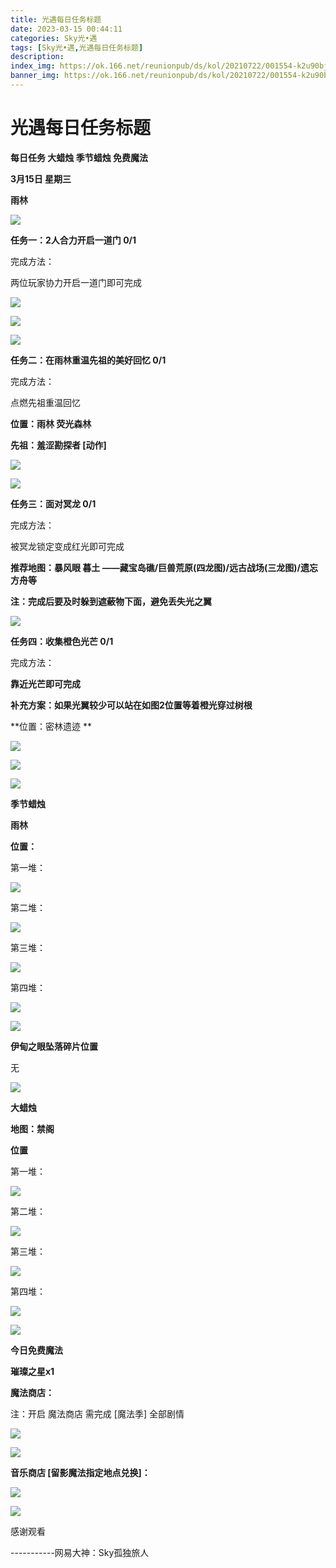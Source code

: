 ```yaml
---
title: 光遇每日任务标题
date: 2023-03-15 00:44:11
categories: Sky光•遇
tags: [Sky光•遇,光遇每日任务标题]
description: 
index_img: https://ok.166.net/reunionpub/ds/kol/20210722/001554-k2u90bj7ay.png?imageView&thumbnail=600x0&type=jpg
banner_img: https://ok.166.net/reunionpub/ds/kol/20210722/001554-k2u90bj7ay.png?imageView&thumbnail=600x0&type=jpg
---
```

# 光遇每日任务标题
**每日任务 大蜡烛 季节蜡烛 免费魔法**

 **3月15日 星期三**

 **雨林**

![](https://img.166.net/reunionpub/ds/kol/20230315/001302-qk0oe7fiss.jpg)

 **任务一：2人合力开启一道门 0/1**

完成方法：

两位玩家协力开启一道门即可完成

![](https://img.166.net/reunionpub/ds/kol/20230315/000408-1tz57mvsn3.jpg)

![](https://img.166.net/reunionpub/ds/kol/20230315/000419-fpbh9u20cs.jpg)

![](https://img.166.net/reunionpub/ds/kol/20230315/000431-e5kupftc84.jpg)

 **任务二：在雨林重温先祖的美好回忆 0/1**

完成方法：

点燃先祖重温回忆

 **位置：雨林 荧光森林**

 **先祖：羞涩勘探者  [动作]**

![](https://img.166.net/reunionpub/ds/kol/20230315/000749-k4m7o6wjy0.jpg)

![](https://img.166.net/reunionpub/ds/kol/20230315/000759-qfpwvohjai.jpg)

 **任务三：面对冥龙 0/1**

完成方法：

被冥龙锁定变成红光即可完成

 **推荐地图：暴风眼 暮土 ——藏宝岛礁/巨兽荒原(四龙图)/远古战场(三龙图)/遗忘方舟等**

 **注：完成后要及时躲到遮蔽物下面，避免丢失光之翼**

![](https://img.166.net/reunionpub/ds/kol/20230315/000501-jaqmtsihvl.jpeg)

 **任务四：收集橙色光芒 0/1**

完成方法：

 **靠近光芒即可完成**

 **补充方案：如果光翼较少可以站在如图2位置等着橙光穿过树根**

 **位置：密林遗迹   **

![](https://img.166.net/reunionpub/ds/kol/20230315/000540-l51thueiqj.jpeg)

![](https://img.166.net/reunionpub/ds/kol/20230315/000549-ftoiu81dh4.jpeg)

![](https://img.166.net/reunionpub/ds/kol/20221018/100256-wzutnocka0.png)

 **季节蜡烛**

 **雨林**

 **位置：**

第一堆：

![](https://img.166.net/reunionpub/ds/kol/20230314/234335-6yo2gjbu15.jpeg)

第二堆：

![](https://img.166.net/reunionpub/ds/kol/20230314/234401-021q8fn5mg.jpeg)

第三堆：

![](https://img.166.net/reunionpub/ds/kol/20230314/234411-g31bstwjv8.jpeg)

第四堆：

![](https://img.166.net/reunionpub/ds/kol/20230314/234421-3u8chjg0ey.jpeg)

![](https://img.166.net/reunionpub/ds/kol/20221130/005912-5mvshq9nf3.png)

 **伊甸之眼坠落碎片位置**

无

![](https://img.166.net/reunionpub/ds/kol/20230313/005012-cdpy0kr1uq.png)

 **大蜡烛**

 **地图：禁阁**

 **位置**

第一堆：

![](https://img.166.net/reunionpub/ds/kol/20230314/234530-fg7msia52t.jpeg)

第二堆：

![](https://img.166.net/reunionpub/ds/kol/20230314/234538-d3fnce85qo.jpeg)

第三堆：

![](https://img.166.net/reunionpub/ds/kol/20230314/234546-sng2ryf9i6.jpeg)

第四堆：

![](https://img.166.net/reunionpub/ds/kol/20230314/234552-u9mjzgd3pt.jpeg)

![](https://img.166.net/reunionpub/ds/kol/20221018/100256-wzutnocka0.png)

 **今日免费魔法**

 **璀璨之星x1**

 **魔法商店：**

注：开启 魔法商店 需完成 [魔法季] 全部剧情

![](https://img.166.net/reunionpub/ds/kol/20221018/100559-oibznvdtus.png)

![](https://img.166.net/reunionpub/ds/kol/20230314/234637-0grc89z746.jpeg)

 **音乐商店 [留影魔法指定地点兑换]：**

![](https://img.166.net/reunionpub/ds/kol/20230313/001915-g7cs0d15l6.jpeg)

 **![](https://img.166.net/reunionpub/ds/kol/20221018/100256-wzutnocka0.png)**

感谢观看

\-----------网易大神：Sky孤独旅人

